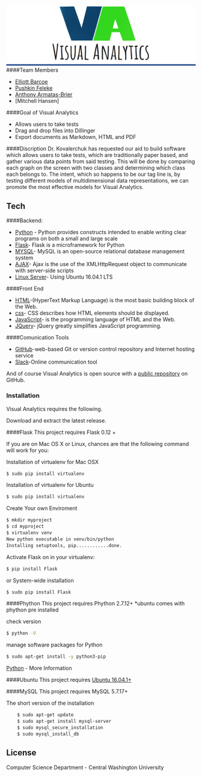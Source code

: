 ![alt text](logo.png "Logo Title Text 1")
####Team Members
- [Elliott Barcoe](https://www.linkedin.com/in/elliottbarcoewalsh) 
- [Pushkin Feleke](https://www.linkedin.com/in/pushkin-feleke-649961b7)
- [Anthony Armatas-Brier](https://www.linkedin.com/in/anthonyarmatas)
- [Mitchell Hansen]
 


####Goal of Visual Analytics

  - Allows users to take tests 
  - Drag and drop files into Dillinger
  - Export documents as Markdown, HTML and PDF

####Discription
Dr. Kovalerchuk has requested our aid to build software which allows users to take tests, which are traditionally paper based, and gather various data points from said testing. This will be done by comparing each graph on the screen with two classes and determining which class each belongs to. The intent, which so happens to be our tag line is, by testing different models of multidimensional data representations, we can promote the most effective models for Visual Analytics.




## Tech

####Backend:

* [Python](https://www.python.org/downloads/) - Python provides constructs intended to enable writing clear programs on both a small and large scale
* [Flask](https://www.fullstackpython.com/flask.html)- Flask is a microframework for Python
* [MYSQL](https://dev.mysql.com/downloads/)- MySQL is an open-source relational database management system
* [AJAX](http://www.w3schools.com/xml/ajax_intro.asp)- Ajax is the use of the XMLHttpRequest object to communicate with server-side scripts
* [Linux Server](https://www.ubuntu.com/download/ubuntu-kylin)- Using Ubuntu 16.04.1 LTS

####Front End

* [HTML](http://www.w3schools.com/html/default.asp)-(HyperText Markup Language) is the most basic building block of the Web.
* [css](http://www.w3schools.com/css/)- CSS describes how HTML elements should be displayed.
* [JavaScript](https://www.javascript.com/)-  is the programming language of HTML and the Web.
* [JQuery](https://jquery.com/)- jQuery greatly simplifies JavaScript programming.

####Comunication Tools
 
* [GitHub](www.github.com)-web-based Git or version control repository and Internet hosting service
* [Slack](https://www.slack.com)-Online communication tool



And of course Visual Analytics is open source with a [public repository](https://github.com/elliottbarcoewalsh/visual_analytics)
 on GitHub.

### Installation

Visual Analytics requires the following. 

Download and extract the latest release.

####Flask 
This project requires Flask 0.12 +

If you are on Mac OS X or Linux, chances are that the following command will work for you:

Installation of virtualenv  for Mac OSX 
```sh
$ sudo pip install virtualenv
```

Installation of virtualenv  for Ubuntu 
```sh
$ sudo pip install virtualenv
```
Create Your own Enviroment 
```sh
$ mkdir myproject
$ cd myproject
$ virtualenv venv
New python executable in venv/bin/python
Installing setuptools, pip............done.
```
Activate Flask on in your virtualenv:
```sh
$ pip install Flask
```

or System-wide installation 
```sh
$ sudo pip install Flask
```



####Phython 
This project requires Phython 2.7.12+
*ubuntu comes with phython pre installed 

check version 
```sh
$ python -V
```


manage software packages for Python
```sh
$ sudo apt-get install -y python3-pip
```

[Python](https://www.python.org/downloads/) - More Information


####Ubuntu 
This project requires [Ubuntu 16.04.1+](https://www.ubuntu.com/download/desktop/install-ubuntu-desktop) 

####MySQL
This project requires MySQL 5.7.17+

The short version of the installation 
```sh
    $ sudo apt-get update
    $ sudo apt-get install mysql-server
    $ sudo mysql_secure_installation
    $ sudo mysql_install_db

```



License
----
Computer Science Department - Central Washington University 
